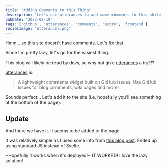 ```yaml
---
title: "Adding Comments to this Thing"
description: "Let's use utterances to add some comments to this shite... I mean site."
pubDate: "2022-02-19"
tags: ['github', 'utterances', 'comments', 'astro', 'frontend']
socialImage: "utterances.png"
---
```


Hmm... so this site doesn't have comments. Let's fix that.

Since I'm pretty lazy, let's go for the easiest thing...

This blog will likely be read by devs, so why not give [utterances][utter] a try?!?

[utterances][utter] is:

>A lightweight comments widget built on GitHub issues. Use GitHub issues for blog comments, wiki pages and more!

Sounds perfect... Let's add it to the site (i.e. hopefully you'll see something at the bottom of the page).

## Update

And there we have it. It seems to be added to the page. 

It was relatively simple as I used some info from [this blog post](https://www.jamesperkins.dev/post/supercharge-your-astro-blog). Ended up 
using standard JS instead of Svelte.

~Hopefully it works when it's deployed!~ IT WORKED! I love the lazy solution!

[utter]: https://utteranc.es/